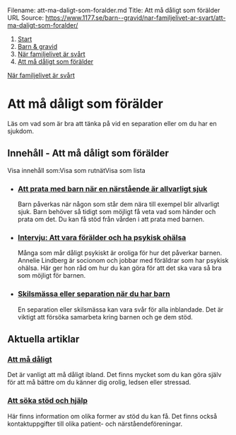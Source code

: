 Filename: att-ma-daligt-som-foralder.md
Title: Att må dåligt som förälder
URL Source: https://www.1177.se/barn--gravid/nar-familjelivet-ar-svart/att-ma-daligt-som-foralder/

1.  [Start](https://www.1177.se/)
2.  [Barn & gravid](https://www.1177.se/barn--gravid/)
3.  [När familjelivet är svårt](https://www.1177.se/barn--gravid/nar-familjelivet-ar-svart/)
4.  [Att må dåligt som förälder](https://www.1177.se/barn--gravid/nar-familjelivet-ar-svart/att-ma-daligt-som-foralder/)

[När familjelivet är svårt](https://www.1177.se/barn--gravid/nar-familjelivet-ar-svart/)

Att må dåligt som förälder
==========================

Läs om vad som är bra att tänka på vid en separation eller om du har en sjukdom.

Innehåll - Att må dåligt som förälder
-------------------------------------

Visa innehåll som:Visa som rutnätVisa som lista

*   ### [Att prata med barn när en närstående är allvarligt sjuk](https://www.1177.se/barn--gravid/nar-familjelivet-ar-svart/att-ma-daligt-som-foralder/att-prata-med-barn-nar-en-foralder-ar-allvarligt-sjuk/)
    
    Barn påverkas när någon som står dem nära till exempel blir allvarligt sjuk. Barn behöver så tidigt som möjligt få veta vad som händer och prata om det. Du kan få stöd från vården i att prata med barnen.
    
*   ### [Intervju: Att vara förälder och ha psykisk ohälsa](https://www.1177.se/barn--gravid/nar-familjelivet-ar-svart/att-ma-daligt-som-foralder/intervju-att-vara-foralder-och-ha-psykisk-ohalsa/)
    
    Många som mår dåligt psykiskt är oroliga för hur det påverkar barnen. Annelie Lindberg är socionom och jobbar med föräldrar som har psykisk ohälsa. Här ger hon råd om hur du kan göra för att det ska vara så bra som möjligt för barnen.
    
*   ### [Skilsmässa eller separation när du har barn](https://www.1177.se/barn--gravid/nar-familjelivet-ar-svart/att-ma-daligt-som-foralder/skilsmassa-eller-separation-nar-man-har-barn/)
    
    En separation eller skilsmässa kan vara svår för alla inblandade. Det är viktigt att försöka samarbeta kring barnen och ge dem stöd.
    

Aktuella artiklar
-----------------

### [Att må dåligt](https://www.1177.se/liv--halsa/psykisk-halsa/att-ma-daligt/)

Det är vanligt att må dåligt ibland. Det finns mycket som du kan göra själv för att må bättre om du känner dig orolig, ledsen eller stressad.

### [Att söka stöd och hjälp](https://www.1177.se/liv--halsa/psykisk-halsa/att-soka-stod-och-hjalp/)

Här finns information om olika former av stöd du kan få. Det finns också kontaktuppgifter till olika patient- och närståendeföreningar.
